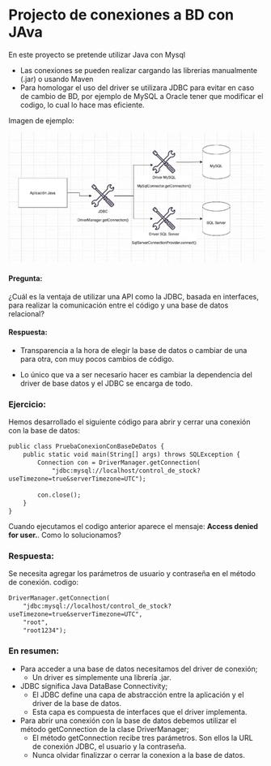 # Projecto de conexiones a BD con JAva

En este proyecto se pretende utilizar Java con Mysql


* Las conexiones se pueden realizar cargando las librerias manualmente (.jar) o usando Maven
* Para homologar el uso del driver se utilizara JDBC para evitar en caso de cambio de BD, por ejemplo de MySQL a Oracle tener que modificar el codigo, lo cual lo hace mas eficiente.

Imagen de ejemplo:

![digrama conexion app -> bd](./assets//img/Java%20y%20JDBC%20con%20la%20BD%20ejemplo.PNG)


#### Pregunta:

¿Cuál es la ventaja de utilizar una API como la JDBC, basada en interfaces, para realizar la comunicación entre el código y una base de datos relacional?

#### Respuesta:

* Transparencia a la hora de elegir la base de datos o cambiar de una para otra, con muy pocos cambios de código.

* Lo único que va a ser necesario hacer es cambiar la dependencia del driver de base datos y el JDBC se encarga de todo.


### Ejercicio:

Hemos desarrollado el siguiente código para abrir y cerrar una conexión con la base de datos:

```
public class PruebaConexionConBaseDeDatos {
    public static void main(String[] args) throws SQLException {
        Connection con = DriverManager.getConnection(
            "jdbc:mysql://localhost/control_de_stock?useTimezone=true&serverTimezone=UTC");

        con.close();
    }
}
```

Cuando ejecutamos el codigo anterior aparece el mensaje:  <strong>Access denied for user.</strong>. Como lo solucionamos?

### Respuesta:

Se necesita agregar los parámetros de usuario y contraseña en el método de conexión. codigo:

```
DriverManager.getConnection(
    "jdbc:mysql://localhost/control_de_stock?useTimezone=true&serverTimezone=UTC", 
    "root", 
    "root1234");

```

### En resumen:

* Para acceder a una base de datos necesitamos del driver de conexión;
    * Un driver es simplemente una librería .jar.
* JDBC significa Java DataBase Connectivity;
    * El JDBC define una capa de abstracción entre la aplicación y el driver de la base de datos.
    * Esta capa es compuesta de interfaces que el driver implementa.
* Para abrir una conexión con la base de datos debemos utilizar el método getConnection de la clase DriverManager;
    * El método getConnection recibe tres parámetros. Son ellos la URL de conexión JDBC, el usuario y la contraseña.
    * Nunca olvidar finalizzar o cerrar la conexion a la base de datos.